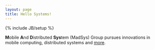 ```yaml
---
layout: page
title: Hello Systems!
---
```

{% include JB/setup %}

**M**obile **A**nd **D**istributed **Sys**tem (MadSys) Group pursues innovations in mobile computing, distributed systems and [more](/interests.html).

